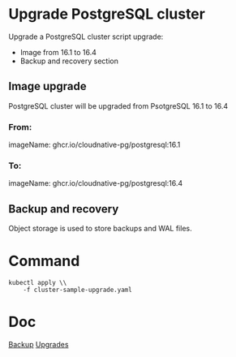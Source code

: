 
# Upgrade PostgreSQL cluster

Upgrade a PostgreSQL cluster script upgrade:
- Image from 16.1 to 16.4
- Backup and recovery section



## Image upgrade

PostgreSQL cluster will be upgraded from PsotgreSQL 16.1 to 16.4

### From:
imageName: ghcr.io/cloudnative-pg/postgresql:16.1

### To:
imageName: ghcr.io/cloudnative-pg/postgresql:16.4

## Backup and recovery

Object storage is used to store backups and WAL files.

# Command
```
kubectl apply \\
    -f cluster-sample-upgrade.yaml
```

# Doc

[Backup](https://cloudnative-pg.io/documentation/1.25/backup/)
[Upgrades](https://cloudnative-pg.io/documentation/1.25/installation_upgrade/)

